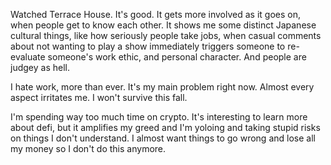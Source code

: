 Watched Terrace House. It's good. It gets more involved as it goes on, when people get to know each other. It shows me some distinct Japanese cultural things, like how seriously people take jobs, when casual comments about not wanting to play a show immediately triggers someone to re-evaluate someone's work ethic, and personal character. And people are judgey as hell.

I hate work, more than ever. It's my main problem right now. Almost every aspect irritates me. I won't survive this fall.

I'm spending way too much time on crypto. It's interesting to learn more about defi, but it amplifies my greed and I'm yoloing and taking stupid risks on things I don't understand. I almost want things to go wrong and lose all my money so I don't do this anymore.
